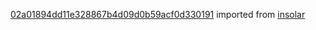 [02a01894dd11e328867b4d09d0b59acf0d330191](https://github.com/insolar/insolar/commit/02a01894dd11e328867b4d09d0b59acf0d330191) imported from [insolar](https://github.com/insolar/insolar)
